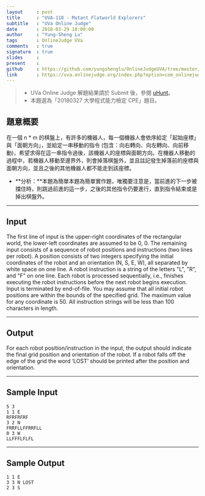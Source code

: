 ```yaml
---
layout     : post
title      : "UVA-118 - Mutant Flatworld Explorers"
subtitle   : "UVa Online Judge"
date       : 2018-03-29 18:00:00
author     : "Yung-Sheng Lu"
tags       : OnlineJudge UVa
comments   : true
signature  : true
slides     : 
present    :
github     : https://github.com/yungshenglu/OnlineJudgeUVA/tree/master/UVA-118
link       : https://uva.onlinejudge.org/index.php?option=com_onlinejudge&Itemid=8&page=show_problem&problem=54
---
```


> * UVa Online Judge 解題結果請於 Submit 後，參閱 [uHunt](https://uhunt.onlinejudge.org/)。
> * 本題選為「20180327 大學程式能力檢定 CPE」題目。

## 題意概要

在一個 n * m 的棋盤上，有許多的機器人，每一個機器人會依序給定「起始座標」與「面朝方向」，並給定一串移動的指令 (包含：向右轉向、向左轉向、向前移動)，希望求得在這一串指令過後，該機器人的座標與面朝方向。在機器人移動的過程中，若機器人移動至邊界外，則會掉落棋盤外，並且註記發生掉落前的座標與面朝方向，並且之後的其他機器人都不能走到該座標。

* **分析：**本題為簡單本題為簡單實作題，唯獨要注意是，當前進的下一步被擋住時，則跳過前進的這一步，之後的其他指令仍要進行，直到指令結束或是掉出棋盤外。

---
## Input

The first line of input is the upper-right coordinates of the rectangular world, the lower-left coordinates are assumed to be 0, 0.
The remaining input consists of a sequence of robot positions and instructions (two lines per robot).
A position consists of two integers specifying the initial coordinates of the robot and an orientation (N, S, E, W), all separated by white space on one line. A robot instruction is a string of the letters "L", "R", and "F" on one line.
Each robot is processed sequentially, i.e., finishes executing the robot instructions before the next robot begins execution.
Input is terminated by end-of-file.
You may assume that all initial robot positions are within the bounds of the specified grid. The maximum value for any coordinate is 50. All instruction strings will be less than 100 characters in length.

---
## Output

For each robot position/instruction in the input, the output should indicate the final grid position and orientation of the robot. If a robot falls off the edge of the grid the word ‘LOST’ should be printed after the position and orientation.

---
## Sample Input

```
5 3
1 1 E
RFRFRFRF
3 2 N
FRRFLLFFRRFLL
0 3 W
LLFFFLFLFL
```

---
## Sample Output

```
1 1 E
3 3 N LOST
2 3 S
```